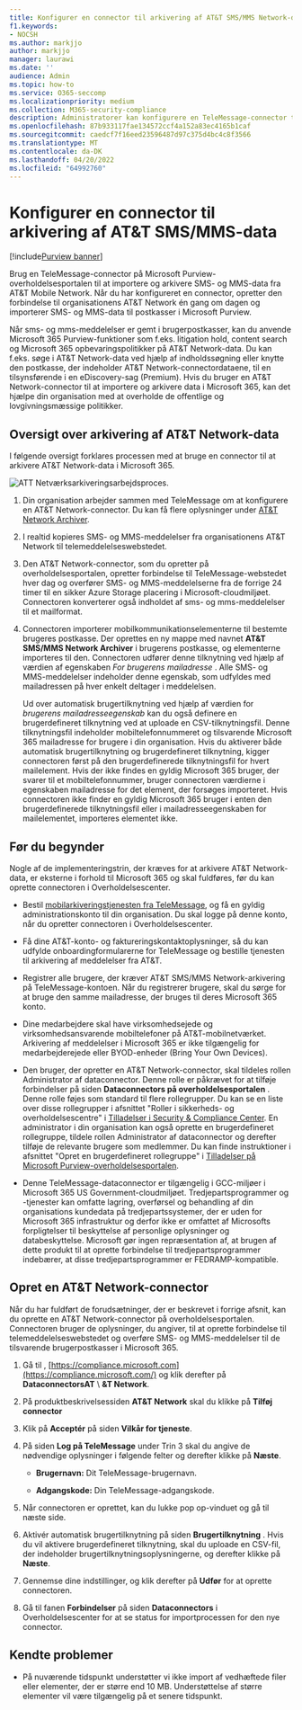 ```yaml
---
title: Konfigurer en connector til arkivering af AT&T SMS/MMS Network-data
f1.keywords:
- NOCSH
ms.author: markjjo
author: markjjo
manager: laurawi
ms.date: ''
audience: Admin
ms.topic: how-to
ms.service: O365-seccomp
ms.localizationpriority: medium
ms.collection: M365-security-compliance
description: Administratorer kan konfigurere en TeleMessage-connector til at importere og arkivere SMS- og MMS-data fra AT&T Mobile Network. Dette giver dig mulighed for at arkivere data fra tredjepartsdatakilder i Microsoft Purview, så du kan bruge funktioner til overholdelse af angivne standarder, f.eks. juridisk bevarelse, indholdssøgning og opbevaringspolitikker til at administrere din organisations tredjepartsdata.
ms.openlocfilehash: 87b933117fae134572ccf4a152a83ec4165b1caf
ms.sourcegitcommit: caedcf7f16eed23596487d97c375d4bc4c8f3566
ms.translationtype: MT
ms.contentlocale: da-DK
ms.lasthandoff: 04/20/2022
ms.locfileid: "64992760"
---
```

# <a name="set-up-a-connector-to-archive-att-smsmms-data"></a>Konfigurer en connector til arkivering af AT&T SMS/MMS-data

[!include[Purview banner](../includes/purview-rebrand-banner.md)]

Brug en TeleMessage-connector på Microsoft Purview-overholdelsesportalen til at importere og arkivere SMS- og MMS-data fra AT&T Mobile Network. Når du har konfigureret en connector, opretter den forbindelse til organisationens AT&T Network én gang om dagen og importerer SMS- og MMS-data til postkasser i Microsoft Purview.

Når sms- og mms-meddelelser er gemt i brugerpostkasser, kan du anvende Microsoft 365 Purview-funktioner som f.eks. litigation hold, content search og Microsoft 365 opbevaringspolitikker på AT&T Network-data. Du kan f.eks. søge i AT&T Network-data ved hjælp af indholdssøgning eller knytte den postkasse, der indeholder AT&T Network-connectordataene, til en tilsynsførende i en eDiscovery-sag (Premium). Hvis du bruger en AT&T Network-connector til at importere og arkivere data i Microsoft 365, kan det hjælpe din organisation med at overholde de offentlige og lovgivningsmæssige politikker.

## <a name="overview-of-archiving-att-network-data"></a>Oversigt over arkivering af AT&T Network-data

I følgende oversigt forklares processen med at bruge en connector til at arkivere AT&T Network-data i Microsoft 365.

![ATT Netværksarkiveringsarbejdsproces.](../media/ATTNetworkConnectorWorkflow.png)

1. Din organisation arbejder sammen med TeleMessage om at konfigurere en AT&T Network-connector. Du kan få flere oplysninger under [AT&T Network Archiver](https://www.telemessage.com/office365-activation-for-atnt-network-archiver/).

2. I realtid kopieres SMS- og MMS-meddelelser fra organisationens AT&T Network til telemeddelelseswebstedet.

3. Den AT&T Network-connector, som du opretter på overholdelsesportalen, opretter forbindelse til TeleMessage-webstedet hver dag og overfører SMS- og MMS-meddelelserne fra de forrige 24 timer til en sikker Azure Storage placering i Microsoft-cloudmiljøet. Connectoren konverterer også indholdet af sms- og mms-meddelelser til et mailformat.

4. Connectoren importerer mobilkommunikationselementerne til bestemte brugeres postkasse. Der oprettes en ny mappe med navnet **AT&T SMS/MMS Network Archiver** i brugerens postkasse, og elementerne importeres til den. Connectoren udfører denne tilknytning ved hjælp af værdien af egenskaben *For brugerens mailadresse* . Alle SMS- og MMS-meddelelser indeholder denne egenskab, som udfyldes med mailadressen på hver enkelt deltager i meddelelsen.
 
   Ud over automatisk brugertilknytning ved hjælp af værdien for *brugerens mailadresseegenskab* kan du også definere en brugerdefineret tilknytning ved at uploade en CSV-tilknytningsfil. Denne tilknytningsfil indeholder mobiltelefonnummeret og tilsvarende Microsoft 365 mailadresse for brugere i din organisation. Hvis du aktiverer både automatisk brugertilknytning og brugerdefineret tilknytning, kigger connectoren først på den brugerdefinerede tilknytningsfil for hvert mailelement. Hvis der ikke findes en gyldig Microsoft 365 bruger, der svarer til et mobiltelefonnummer, bruger connectoren værdierne i egenskaben mailadresse for det element, der forsøges importeret. Hvis connectoren ikke finder en gyldig Microsoft 365 bruger i enten den brugerdefinerede tilknytningsfil eller i mailadresseegenskaben for mailelementet, importeres elementet ikke.

## <a name="before-you-begin"></a>Før du begynder

Nogle af de implementeringstrin, der kræves for at arkivere AT&T Network-data, er eksterne i forhold til Microsoft 365 og skal fuldføres, før du kan oprette connectoren i Overholdelsescenter.

- Bestil [mobilarkiveringstjenesten fra TeleMessage,](https://www.telemessage.com/mobile-archiver/order-mobile-archiver-for-o365/) og få en gyldig administrationskonto til din organisation. Du skal logge på denne konto, når du opretter connectoren i Overholdelsescenter.

- Få dine AT&T-konto- og faktureringskontaktoplysninger, så du kan udfylde onboardingformularerne for TeleMessage og bestille tjenesten til arkivering af meddelelser fra AT&T.

- Registrer alle brugere, der kræver AT&T SMS/MMS Network-arkivering på TeleMessage-kontoen. Når du registrerer brugere, skal du sørge for at bruge den samme mailadresse, der bruges til deres Microsoft 365 konto.

- Dine medarbejdere skal have virksomhedsejede og virksomhedsansvarende mobiltelefoner på AT&T-mobilnetværket. Arkivering af meddelelser i Microsoft 365 er ikke tilgængelig for medarbejderejede eller BYOD-enheder (Bring Your Own Devices).

- Den bruger, der opretter en AT&T Network-connector, skal tildeles rollen Administrator af dataconnector. Denne rolle er påkrævet for at tilføje forbindelser på siden **Dataconnectors på overholdelsesportalen** . Denne rolle føjes som standard til flere rollegrupper. Du kan se en liste over disse rollegrupper i afsnittet "Roller i sikkerheds- og overholdelsescentre" i [Tilladelser i Security & Compliance Center](../security/office-365-security/permissions-in-the-security-and-compliance-center.md#roles-in-the-security--compliance-center). En administrator i din organisation kan også oprette en brugerdefineret rollegruppe, tildele rollen Administrator af dataconnector og derefter tilføje de relevante brugere som medlemmer. Du kan finde instruktioner i afsnittet "Opret en brugerdefineret rollegruppe" i [Tilladelser på Microsoft Purview-overholdelsesportalen](microsoft-365-compliance-center-permissions.md#create-a-custom-role-group).

- Denne TeleMessage-dataconnector er tilgængelig i GCC-miljøer i Microsoft 365 US Government-cloudmiljøet. Tredjepartsprogrammer og -tjenester kan omfatte lagring, overførsel og behandling af din organisations kundedata på tredjepartssystemer, der er uden for Microsoft 365 infrastruktur og derfor ikke er omfattet af Microsofts forpligtelser til beskyttelse af personlige oplysninger og databeskyttelse. Microsoft gør ingen repræsentation af, at brugen af dette produkt til at oprette forbindelse til tredjepartsprogrammer indebærer, at disse tredjepartsprogrammer er FEDRAMP-kompatible.

## <a name="create-a-att-network-connector"></a>Opret en AT&T Network-connector

Når du har fuldført de forudsætninger, der er beskrevet i forrige afsnit, kan du oprette en AT&T Network-connector på overholdelsesportalen. Connectoren bruger de oplysninger, du angiver, til at oprette forbindelse til telemeddelelseswebstedet og overføre SMS- og MMS-meddelelser til de tilsvarende brugerpostkasser i Microsoft 365.

1. Gå til , [https://compliance.microsoft.com](https://compliance.microsoft.com/) og klik derefter på **DataconnectorsAT** \  **&T Network**.

2. På produktbeskrivelsessiden **AT&T Network** skal du klikke på **Tilføj connector**

3. Klik på **Acceptér** på siden **Vilkår for tjeneste**.

4. På siden **Log på TeleMessage** under Trin 3 skal du angive de nødvendige oplysninger i følgende felter og derefter klikke på **Næste**.

   - **Brugernavn:** Dit TeleMessage-brugernavn.

   - **Adgangskode:** Din TeleMessage-adgangskode.

5. Når connectoren er oprettet, kan du lukke pop op-vinduet og gå til næste side.

6. Aktivér automatisk brugertilknytning på siden **Brugertilknytning** . Hvis du vil aktivere brugerdefineret tilknytning, skal du uploade en CSV-fil, der indeholder brugertilknytningsoplysningerne, og derefter klikke på **Næste**.

7. Gennemse dine indstillinger, og klik derefter på **Udfør** for at oprette connectoren.

8. Gå til fanen **Forbindelser** på siden **Dataconnectors** i Overholdelsescenter for at se status for importprocessen for den nye connector.

## <a name="known-issues"></a>Kendte problemer

- På nuværende tidspunkt understøtter vi ikke import af vedhæftede filer eller elementer, der er større end 10 MB. Understøttelse af større elementer vil være tilgængelig på et senere tidspunkt.
